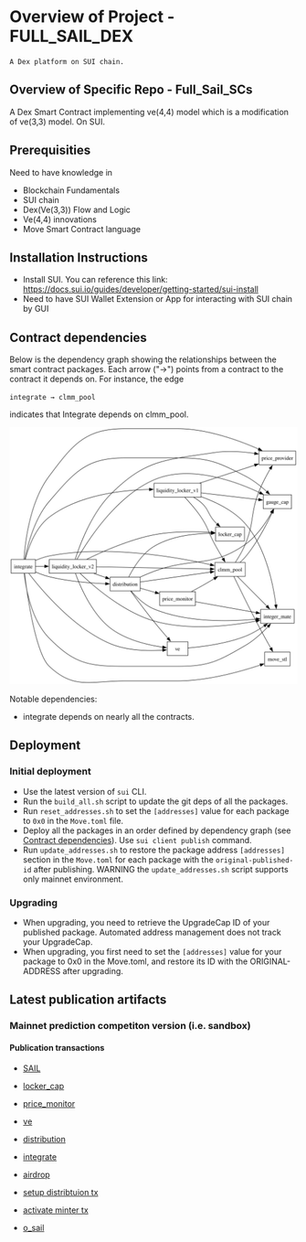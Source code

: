 # Overview of Project - FULL_SAIL_DEX

    A Dex platform on SUI chain.

## Overview of Specific Repo - Full_Sail_SCs

A Dex Smart Contract implementing ve(4,4) model which is a modification of ve(3,3) model. On SUI.

## Prerequisities

Need to have knowledge in
- Blockchain Fundamentals
- SUI chain
- Dex(Ve(3,3)) Flow and Logic
- Ve(4,4) innovations
- Move Smart Contract language

## Installation Instructions

- Install SUI. You can reference this link: https://docs.sui.io/guides/developer/getting-started/sui-install
- Need to have SUI Wallet Extension or App for interacting with SUI chain by GUI

## Contract dependencies

Below is the dependency graph showing the relationships between the smart contract packages. Each arrow ("→") points from a contract to the contract it depends on. For instance, the edge

`integrate → clmm_pool`

indicates that Integrate depends on clmm_pool.

![Dependency Graph](dependency_graph.svg)

Notable dependencies:
- integrate depends on nearly all the contracts.

## Deployment

### Initial deployment
- Use the latest version of `sui` CLI.
- Run the `build_all.sh` script to update the git deps of all the packages.
- Run `reset_addresses.sh` to set the `[addresses]` value for each package to `0x0` in the `Move.toml` file.
- Deploy all the packages in an order defined by dependency graph (see [Contract dependencies](#contract-dependencies)). 
Use `sui client publish` command.
- Run `update_addresses.sh` to restore the package address `[addresses]` section in the `Move.toml` for each package with the `original-published-id` after publishing. WARNING the `update_addresses.sh` script supports only mainnet environment.

### Upgrading
- When upgrading, you need to retrieve the UpgradeCap ID of your published package. Automated address management does not track your UpgradeCap.
- When upgrading, you first need to set the `[addresses]` value for your package to 0x0 in the Move.toml, and restore its ID with the ORIGINAL-ADDRESS after upgrading.

## Latest publication artifacts

### Mainnet prediction competiton version (i.e. sandbox)

#### Publication transactions

- [SAIL](https://suivision.xyz/txblock/8h9AypGsfEz4UEycf6zwNjFehpRxHyNYsc7N7JwxzCi)

- [locker_cap](https://suivision.xyz/txblock/BFiALGxLFUczQVCshPtAEpY5H11kci33FHSTPCZRdYtA)
- [price_monitor](https://suivision.xyz/txblock/3cLn9fdvXF9Mfn7zGhmqziLEWonbDWeFdWic1GtnaQW4)
- [ve](https://suivision.xyz/txblock/3HUrksyiojmCAwgQEVfVmMh2sf1TJ6v1oeuiMNPrxume)
- [distribution](https://suivision.xyz/txblock/DF8EohFmy656d7ax4msy8UffgyLdK1Q9U81avsGvbDNp)
- [integrate](https://suivision.xyz/txblock/824KpqdZAL8ALo3GxUE75s5fMvVFd5MPHmjR13GcPtxg)
- [airdrop](https://suivision.xyz/txblock/FA7ModSnkR1kFokbpAyRDE6Kw6ewNDr4wpdm4Np8ARif)

- [setup distribtuion tx](https://suiscan.xyz/mainnet/tx/jjMGwuNdKE8HkvKdDaxgCMBqvXTQkN6RMZQvvaJS35b)
- [activate minter tx]()
- [o_sail]()
